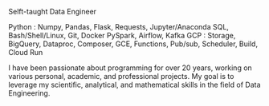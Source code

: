 Selft-taught Data Engineer

Python : Numpy, Pandas, Flask, Requests, Jupyter/Anaconda
SQL, Bash/Shell/Linux, Git, Docker
PySpark, Airflow, Kafka
GCP : Storage, BigQuery, Dataproc, Composer, GCE, Functions, Pub/sub, Scheduler, Build, Cloud Run 

I have been passionate about programming for over 20 years, working on various personal, academic, and professional projects. My goal is to leverage my scientific, analytical, and mathematical skills in the field of Data Engineering.

<!--
**yzpt/yzpt** is a ✨ _special_ ✨ repository because its `README.md` (this file) appears on your GitHub profile.

Here are some ideas to get you started:

- 🔭 I’m currently working on ...
- 🌱 I’m currently learning ...
- 👯 I’m looking to collaborate on ...
- 🤔 I’m looking for help with ...
- 💬 Ask me about ...
- 📫 How to reach me: ...
- 😄 Pronouns: ...
- ⚡ Fun fact: ...
-->
